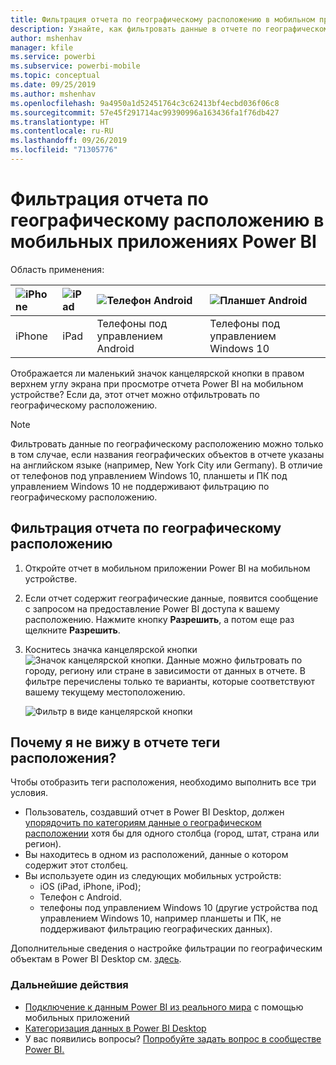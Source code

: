 ```yaml
---
title: Фильтрация отчета по географическому расположению в мобильном приложении Power BI
description: Узнайте, как фильтровать данные в отчете по географическому расположению в мобильных приложениях Microsoft Power BI, если владелец отчета настроил геотеги.
author: mshenhav
manager: kfile
ms.service: powerbi
ms.subservice: powerbi-mobile
ms.topic: conceptual
ms.date: 09/25/2019
ms.author: mshenhav
ms.openlocfilehash: 9a4950a1d52451764c3c62413bf4ecbd036f06c8
ms.sourcegitcommit: 57e45f291714ac99390996a163436fa1f76db427
ms.translationtype: HT
ms.contentlocale: ru-RU
ms.lasthandoff: 09/26/2019
ms.locfileid: "71305776"
---
```

# <a name="filter-a-report-by-geographic-location-in-the-power-bi-mobile-apps"></a>Фильтрация отчета по географическому расположению в мобильных приложениях Power BI
Область применения:

| ![iPhone](./media/mobile-apps-geographic-filtering/iphone-logo-50-px.png) | ![iPad](./media/mobile-apps-geographic-filtering/ipad-logo-50-px.png) | ![Телефон Android](./media/mobile-apps-geographic-filtering/android-phone-logo-50-px.png) | ![Планшет Android](./media/mobile-apps-geographic-filtering/win-10-logo-50-px.png) |
|:--- |:--- |:--- |:--- |
| iPhone |iPad |Телефоны под управлением Android |Телефоны под управлением Windows 10 |

Отображается ли маленький значок канцелярской кнопки в правом верхнем углу экрана при просмотре отчета Power BI на мобильном устройстве? Если да, этот отчет можно отфильтровать по географическому расположению.

> [!NOTE]
> Фильтровать данные по географическому расположению можно только в том случае, если названия географических объектов в отчете указаны на английском языке (например, New York City или Germany). В отличие от телефонов под управлением Windows 10, планшеты и ПК под управлением Windows 10 не поддерживают фильтрацию по географическому расположению.
> 
> 

## <a name="filter-your-report-by-your-geographic-location"></a>Фильтрация отчета по географическому расположению
1. Откройте отчет в мобильном приложении Power BI на мобильном устройстве.
2. Если отчет содержит географические данные, появится сообщение с запросом на предоставление Power BI доступа к вашему расположению. Нажмите кнопку **Разрешить**, а потом еще раз щелкните **Разрешить**.
3. Коснитесь значка канцелярской кнопки ![Значок канцелярской кнопки](./media/mobile-apps-geographic-filtering/power-bi-mobile-geo-icon.png). Данные можно фильтровать по городу, региону или стране в зависимости от данных в отчете. В фильтре перечислены только те варианты, которые соответствуют вашему текущему местоположению.
   
    ![Фильтр в виде канцелярской кнопки](./media/mobile-apps-geographic-filtering/power-bi-mobile-geo-map-set-filter.png)

## <a name="why-dont-i-see-location-tags-on-a-report"></a>Почему я не вижу в отчете теги расположения?
Чтобы отобразить теги расположения, необходимо выполнить все три условия. 

* Пользователь, создавший отчет в Power BI Desktop, должен [упорядочить по категориям данные о географическом расположении](../../desktop-mobile-geofiltering.md) хотя бы для одного столбца (город, штат, страна или регион).
* Вы находитесь в одном из расположений, данные о котором содержит этот столбец.
* Вы используете один из следующих мобильных устройств:
  * iOS (iPad, iPhone, iPod);
  * Телефон с Android.
  * телефоны под управлением Windows 10 (другие устройства под управлением Windows 10, например планшеты и ПК, не поддерживают фильтрацию географических данных).

Дополнительные сведения о настройке фильтрации по географическим объектам в Power BI Desktop см. [здесь](../../desktop-mobile-geofiltering.md).

### <a name="next-steps"></a>Дальнейшие действия
* [Подключение к данным Power BI из реального мира](mobile-apps-data-in-real-world-context.md) с помощью мобильных приложений
* [Категоризация данных в Power BI Desktop](../../desktop-data-categorization.md) 
* У вас появились вопросы? [Попробуйте задать вопрос в сообществе Power BI.](http://community.powerbi.com/)

